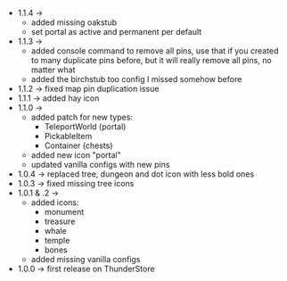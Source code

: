 * 1.1.4 ->
  * added missing oakstub
  * set portal as active and permanent per default
* 1.1.3 -> 
  * added console command to remove all pins, use that if you created to many duplicate pins before, but it will
    really remove all pins, no matter what
  * added the birchstub too config I missed somehow before
* 1.1.2 -> fixed map pin duplication issue
* 1.1.1 -> added hay icon
* 1.1.0 ->
    * added patch for new types:
        * TeleportWorld (portal)
        * PickableItem
        * Container (chests)
    * added new icon "portal"
    * updated vanilla configs with new pins
* 1.0.4 -> replaced tree, dungeon and dot icon with less bold ones
* 1.0.3 -> fixed missing tree icons
* 1.0.1 & .2 ->
    * added icons:
        * monument
        * treasure
        * whale
        * temple
        * bones
    * added missing vanilla configs
* 1.0.0 -> first release on ThunderStore
